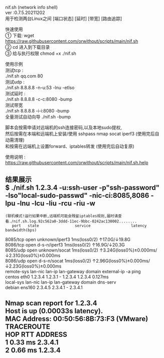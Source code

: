nif.sh (network info shell)  
ver :0.7.5.20211202  
用于检测两台Linux之间 [端口状态] [延时] [带宽] [路由追踪]  
  
快速使用  
① 下载: wget https://raw.githubusercontent.com/orwithout/scripts/main/nif.sh  
② cd 进入到下载目录  
③ 给与执行权限 chmod +x ./nif.sh  
  
使用示例  
测试tcp :  
./nif.sh qq.com 80  
测试udp :  
./nif.sh 8.8.8.8 -n-u:53 -lnu -etlso  
测试延时 :  
./nif.sh 8.8.8.8 -c-c:8080 -bump  
测试带宽  
./nif.sh 8.8.8.8 -i-i:8080 -bump  
全量测试自动向导
./nif.sh -bump  
  
脚本会按需申请对远端机的ssh连接密码,以及本地sudo提权,  
然后按需在本端和远端机上安装/使用 sshpass nmap socat iperf3 (使用完后自动需清理)  
和按需在远端机上设置forward、iptables转发 (使用完后自动复原)  
  
使用说明 :  
https://raw.githubusercontent.com/orwithout/scripts/main/nif.sh.help  
  
结果展示  
$ ./nif.sh 1.2.3.4 -u:ssh-user -p"ssh-password" -lso"local-sudo-passwd" -nic-ci:8085,8086  -lpu -lnu -lcu -liu -rcu -riu -w  
---------------------------------------------------------------------------------------------  
    (联机模式!运行如果中断,远端机可能会残留iptables规则,届时请查看./nif.sh.log.92c562a0-3ddd-11ec-9bbc-0242ac130002........  
       port   state                service                  latency              bandwidth(bps)  
   8085/tcp   open                 unknown/iperf3           1ms(loss0/2)         ↑17.0G/↓19.8G  
   8086/tcp   open                 d-s-n/iperf3             1ms(loss0/2)         ↑16.9G/↓20.3G  
   8085/udp   open                 unknown/socat            1ms(loss0/2)         ↑3.24G(loss0%)±0.000ms/↓2.31G(loss0%)±0.000ms  
   8086/udp   open                 d-s-n/socat              1ms(loss0/2)         ↑2.96G(loss0%)±0.000ms/↓2.23G(loss0%)±0.000ms  
 remote-sys   lan-nic   lan-ip           lan-gateway      domain             external-ip      -a                 ping  
     centos   eth0      1.2.3.4          1.2.3.1          -                  1.2.3.4          1.2.3.4            0.127ms  
  local-sys   lan-nic   lan-ip           lan-gateway      domain             dns-serv  
     debian   ens160    2.3.4.5          2.3.4.1          -                  2.3.4.1  
  
Nmap scan report for 1.2.3.4  
Host is up (0.00033s latency).  
MAC Address: 00:50:56:8B:73:F3 (VMware)  
TRACEROUTE  
HOP RTT     ADDRESS  
1   0.33 ms 2.3.4.1  
2   0.66 ms 1.2.3.4  
------------------------------------------------  
  
